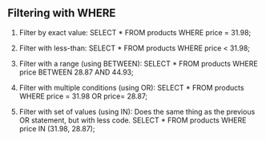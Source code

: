 ## Filtering with WHERE


 1. Filter by exact value:
    SELECT * FROM products
    WHERE price = 31.98;

 2. Filter with less-than:
    SELECT * FROM products
    WHERE price < 31.98;


 3. Filter with a range (using BETWEEN): 
    SELECT * FROM products
    WHERE price BETWEEN 28.87 AND 44.93;


  4. Filter with multiple conditions (using OR): 
    SELECT * FROM products
    WHERE price = 31.98
    OR price= 28.87;


5. Filter with set of values (using IN): 
Does the same thing as the previous OR statement, but with less code.
    SELECT * FROM products
    WHERE price IN (31.98, 28.87);